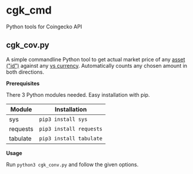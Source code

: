 # cgk_cmd
Python tools for Coingecko API

## cgk_cov.py
A simple commandline Python tool to get actual market price of any [asset ("id")](https://api.coingecko.com/api/v3/coins/list) against any [vs currency](https://api.coingecko.com/api/v3/simple/supported_vs_currencies). Automatically counts any chosen amount in both directions. 

**Prerequisites**

There 3 Python modules needed. Easy installation with pip.

| Module | Installation |
| --- | --- |
| sys | `pip3 install sys` |
| requests | `pip3 install requests` |
| tabulate | `pip3 install tabulate` |

**Usage**

Run `python3 cgk_conv.py` and follow the given options.
